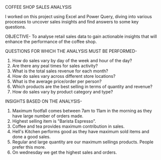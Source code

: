 COFFEE SHOP SALES ANALYSIS

I worked on this project using Excel and Power Query, diving into various processes to uncover sales insights and find answers to some key questions.

OBJECTIVE- To analyse retail sales data to gain actionable insights that will enhance the performance of the coffee shop.

QUESTIONS FOR WHICH THE ANALYSIS MUST BE PERFORMED-
1. How do sales vary by day of the week and hour of the day?
2. Are there any peal times for sales activity?
3. What is the total sales revenue for each month?
4. How do sales vary across different store locations?
5. What is the average price/order per person?
6. Which products are the best selling in terms of quantity and revenue?
7. How do sales vary by product category and type?

INSIGHTS BASED ON THE ANALYSIS-
1. Maximum footfall comes between 7am to 11am in the morning as they have large number of orders made.
2. Highest selling item is "Barista Espresso".
3. Coffee and tea provides maximum contribution in sales.
4. Hell's Kitchen performs good as they have maximum sold items and done a good sales.
5. Regular and large quantity are our maximum sellings products. People prefer this more.
6. On wednesday we get the highest sales and orders.
